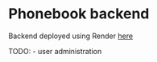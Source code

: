 # Phonebook backend

Backend deployed using Render [here](https://express-phonebook-backend.onrender.com/api/persons)


TODO: - user administration
